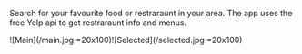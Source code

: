 Search for your favourite food or restraraunt in your area. The app uses the free Yelp api to get restraraunt info and menus.

![Main](/main.jpg =20x100)![Selected](/selected.jpg =20x100)

